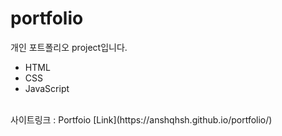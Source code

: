 # portfolio
개인 포트폴리오 project입니다.
- HTML
- CSS 
- JavaScript
<br/>
사이트링크  :  Portfoio [Link](https://anshqhsh.github.io/portfolio/)
